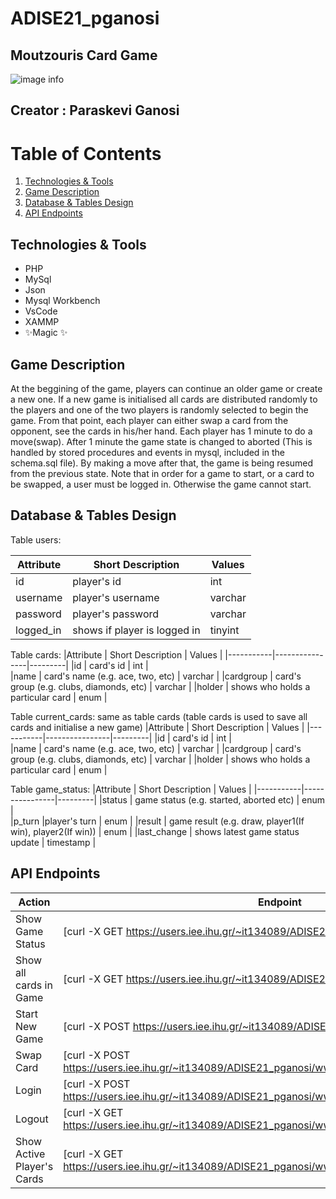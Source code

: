 # ADISE21_pganosi
## Moutzouris Card Game


![image info](https://w7.pngwing.com/pngs/800/271/png-transparent-king-of-clubs-computer-icons-hearts-playing-card-king-of-diamonds-card-angle-king-text-thumbnail.png)

## Creator : Paraskevi Ganosi

# Table of Contents
1. [Technologies & Tools](#Technologies-&-Tools)
2. [Game Description](#Game-Description)
3. [Database & Tables Design](#Database-&-Tables-Design)
4. [API Endpoints](#API-Endpoints)



## Technologies & Tools

- PHP
- MySql
- Json
- Mysql Workbench
- VsCode
- XAMMP
- ✨Magic ✨

## Game Description

At the beggining of the game, players can continue an older game or create a new one. 
If a new game is initialised all cards are distributed randomly to the players and one of the two players is randomly selected to begin the game. From that point, each player can either swap a card from the opponent, see the cards in his/her hand. 
Each player has 1 minute to do a move(swap). After 1 minute the game state is changed to aborted (This is handled by stored procedures and events in mysql, included in the schema.sql file). By making a move after that, the game is being resumed from the previous state.
Note that in order for a game to start, or a card to be swapped, a user must be logged in. Otherwise the game cannot start.

## Database & Tables Design

Table users:

|Attribute  |  Short Description   |  Values |
|-----------|----------------|---------|
|id         | player's id   | int     |	
|username   | player's username	     | varchar |
|password   | player's password       | varchar |
|logged_in  | shows if player is logged in | tinyint |

Table cards:
|Attribute  |  Short Description   |  Values |
|-----------|----------------|---------|
|id         | card's id       | int     |	
|name   | card's name (e.g. ace, two, etc)	     | varchar |
|cardgroup   | card's group (e.g. clubs, diamonds, etc)  | varchar |
|holder  | shows who holds a particular card | enum |

Table current_cards: same as table cards (table cards is used to save all cards and initialise a new game)
|Attribute  |  Short Description   |  Values |
|-----------|----------------|---------|
|id         | card's id       | int     |	
|name   | card's name (e.g. ace, two, etc)	     | varchar |
|cardgroup   | card's group (e.g. clubs, diamonds, etc)  | varchar |
|holder  | shows who holds a particular card | enum |

Table game_status:
|Attribute  |  Short Description   |  Values |
|-----------|----------------|---------|
|status         | game status (e.g. started, aborted etc)       | enum     |	
|p_turn   |player's turn	     | enum |
|result   | game result (e.g. draw, player1(If win), player2(If win))  | enum |
|last_change  | shows latest game status update | timestamp |


## API Endpoints

| Action | Endpoint |
| ------ | ------ |
| Show Game Status | [curl -X GET https://users.iee.ihu.gr/~it134089/ADISE21_pganosi/www/game.php/status] |
| Show all cards in Game | [curl -X GET https://users.iee.ihu.gr/~it134089/ADISE21_pganosi/www/game.php/cards] |
| Start New Game | [curl -X POST  https://users.iee.ihu.gr/~it134089/ADISE21_pganosi/www/game.php/status] |
| Swap Card | [curl -X POST  https://users.iee.ihu.gr/~it134089/ADISE21_pganosi/www/game.php/swap_card/{number}] |
| Login | [curl -X POST https://users.iee.ihu.gr/~it134089/ADISE21_pganosi/www/game.php/users/{username}] |
| Logout | [curl -X GET https://users.iee.ihu.gr/~it134089/ADISE21_pganosi/www/game.php/users/{username}] |
| Show Active Player's Cards | [curl -X GET https://users.iee.ihu.gr/~it134089/ADISE21_pganosi/www/game.php/my_cards] |


